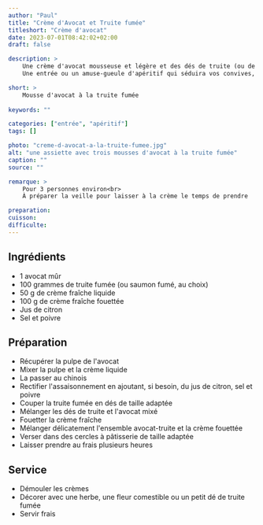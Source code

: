 ```yaml
---
author: "Paul"
title: "Crème d'Avocat et Truite fumée"
titleshort: "Crème d'avocat"
date: 2023-07-01T08:42:02+02:00
draft: false

description: >
    Une crème d'avocat mousseuse et légère et des dés de truite (ou de saumon) fumée.<br>
    Une entrée ou un amuse-gueule d'apéritif qui séduira vos convives, tant par le visuel que par le goût.

short: >
    Mousse d'avocat à la truite fumée
    
keywords: ""

categories: ["entrée", "apéritif"]
tags: []

photo: "creme-d-avocat-a-la-truite-fumee.jpg"
alt: "une assiette avec trois mousses d'avocat à la truite fumée"
caption: ""
source: ""

remarque: >
    Pour 3 personnes environ<br>
    À préparer la veille pour laisser à la crème le temps de prendre

preparation: 
cuisson: 
difficulte:
---
```



## Ingrédients
- 1 avocat mûr
- 100 grammes de truite fumée (ou saumon fumé, au choix)
- 50 g de crème fraîche liquide
- 100 g de crème fraîche fouettée
- Jus de citron
- Sel et poivre
## Préparation
- Récupérer la pulpe de l'avocat
- Mixer la pulpe et la crème liquide
- La passer au chinois
- Rectifier l'assaisonnement en ajoutant, si besoin, du jus de citron, sel et poivre
- Couper la truite fumée en dés de taille adaptée
- Mélanger les dés de truite et l'avocat mixé
- Fouetter la crème fraîche
- Mélanger délicatement l'ensemble avocat-truite et la crème fouettée
- Verser dans des cercles à pâtisserie de taille adaptée
- Laisser prendre au frais plusieurs heures
## Service
- Démouler les crèmes
- Décorer avec une herbe, une fleur comestible ou un petit dé de truite fumée
- Servir frais
